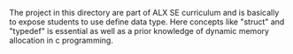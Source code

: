 The project in this directory are part of ALX SE curriculum and is basically to expose students to use define data type.
Here concepts like "struct" and "typedef" is essential as well as a prior knowledge of dynamic memory allocation in c programming.
